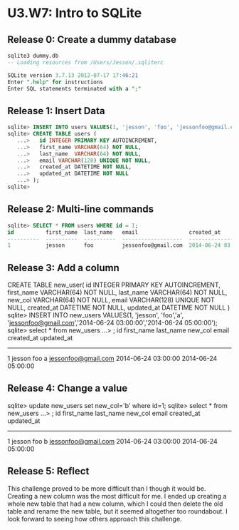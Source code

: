# U3.W7: Intro to SQLite

## Release 0: Create a dummy database
```sql
sqlite3 dummy.db
-- Loading resources from /Users/Jesson/.sqliterc

SQLite version 3.7.13 2012-07-17 17:46:21
Enter ".help" for instructions
Enter SQL statements terminated with a ";"
```

## Release 1: Insert Data
``` sql
sqlite> INSERT INTO users VALUES(1, 'jesson', 'foo', 'jessonfoo@gmail.com','2014-06-24 03:00:00','2014-06-24 05:00:00');
sqlite> CREATE TABLE users (
   ...>   id INTEGER PRIMARY KEY AUTOINCREMENT,
   ...>   first_name VARCHAR(64) NOT NULL,
   ...>   last_name  VARCHAR(64) NOT NULL,
   ...>   email VARCHAR(128) UNIQUE NOT NULL,
   ...>   created_at DATETIME NOT NULL,
   ...>   updated_at DATETIME NOT NULL
   ...> );
sqlite>
```
## Release 2: Multi-line commands
```sql
sqlite> SELECT * FROM users WHERE id = 1;
id          first_name  last_name   email                created_at           updated_at
----------  ----------  ----------  -------------------  -------------------  -------------------
1           jesson      foo         jessonfoo@gmail.com  2014-06-24 03:00:00  2014-06-24 05:00:00
```
## Release 3: Add a column
CREATE TABLE new_user(
  id INTEGER PRIMARY KEY AUTOINCREMENT,
  first_name VARCHAR(64) NOT NULL,
  last_name  VARCHAR(64) NOT NULL,
  new_col VARCHAR(64) NOT NULL,
  email VARCHAR(128) UNIQUE NOT NULL,
  created_at DATETIME NOT NULL,
  updated_at DATETIME NOT NULL
) 
sqlite> INSERT INTO new_users VALUES(1, 'jesson', 'foo','a', 'jessonfoo@gmail.com','2014-06-24 03:00:00','2014-06-24 05:00:00');
sqlite> select * from new_users
   ...> ;
id          first_name  last_name   new_col     email                created_at           updated_at
----------  ----------  ----------  ----------  -------------------  -------------------  -------------------
1           jesson      foo         a           jessonfoo@gmail.com  2014-06-24 03:00:00  2014-06-24 05:00:00



## Release 4: Change a value
sqlite> update new_users set new_col='b' where id=1;
sqlite> select * from new_users
   ...> ;
id          first_name  last_name   new_col     email                created_at           updated_at
----------  ----------  ----------  ----------  -------------------  -------------------  -------------------
1           jesson      foo         b           jessonfoo@gmail.com  2014-06-24 03:00:00  2014-06-24 05:00:00


## Release 5: Reflect
This challenge proved to be more difficult than I though it would be. Creating a new column was the most difficult for me. I ended up creating a whole new table that had a new column, which I could then delete the old table and rename the new table, but it seemed altogether too roundabout. I look forward to seeing how others approach this challenge.
